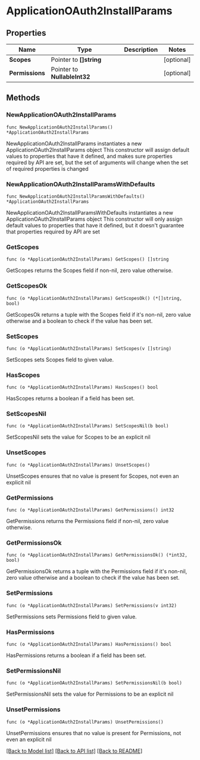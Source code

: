 # ApplicationOAuth2InstallParams

## Properties

Name | Type | Description | Notes
------------ | ------------- | ------------- | -------------
**Scopes** | Pointer to **[]string** |  | [optional] 
**Permissions** | Pointer to **NullableInt32** |  | [optional] 

## Methods

### NewApplicationOAuth2InstallParams

`func NewApplicationOAuth2InstallParams() *ApplicationOAuth2InstallParams`

NewApplicationOAuth2InstallParams instantiates a new ApplicationOAuth2InstallParams object
This constructor will assign default values to properties that have it defined,
and makes sure properties required by API are set, but the set of arguments
will change when the set of required properties is changed

### NewApplicationOAuth2InstallParamsWithDefaults

`func NewApplicationOAuth2InstallParamsWithDefaults() *ApplicationOAuth2InstallParams`

NewApplicationOAuth2InstallParamsWithDefaults instantiates a new ApplicationOAuth2InstallParams object
This constructor will only assign default values to properties that have it defined,
but it doesn't guarantee that properties required by API are set

### GetScopes

`func (o *ApplicationOAuth2InstallParams) GetScopes() []string`

GetScopes returns the Scopes field if non-nil, zero value otherwise.

### GetScopesOk

`func (o *ApplicationOAuth2InstallParams) GetScopesOk() (*[]string, bool)`

GetScopesOk returns a tuple with the Scopes field if it's non-nil, zero value otherwise
and a boolean to check if the value has been set.

### SetScopes

`func (o *ApplicationOAuth2InstallParams) SetScopes(v []string)`

SetScopes sets Scopes field to given value.

### HasScopes

`func (o *ApplicationOAuth2InstallParams) HasScopes() bool`

HasScopes returns a boolean if a field has been set.

### SetScopesNil

`func (o *ApplicationOAuth2InstallParams) SetScopesNil(b bool)`

 SetScopesNil sets the value for Scopes to be an explicit nil

### UnsetScopes
`func (o *ApplicationOAuth2InstallParams) UnsetScopes()`

UnsetScopes ensures that no value is present for Scopes, not even an explicit nil
### GetPermissions

`func (o *ApplicationOAuth2InstallParams) GetPermissions() int32`

GetPermissions returns the Permissions field if non-nil, zero value otherwise.

### GetPermissionsOk

`func (o *ApplicationOAuth2InstallParams) GetPermissionsOk() (*int32, bool)`

GetPermissionsOk returns a tuple with the Permissions field if it's non-nil, zero value otherwise
and a boolean to check if the value has been set.

### SetPermissions

`func (o *ApplicationOAuth2InstallParams) SetPermissions(v int32)`

SetPermissions sets Permissions field to given value.

### HasPermissions

`func (o *ApplicationOAuth2InstallParams) HasPermissions() bool`

HasPermissions returns a boolean if a field has been set.

### SetPermissionsNil

`func (o *ApplicationOAuth2InstallParams) SetPermissionsNil(b bool)`

 SetPermissionsNil sets the value for Permissions to be an explicit nil

### UnsetPermissions
`func (o *ApplicationOAuth2InstallParams) UnsetPermissions()`

UnsetPermissions ensures that no value is present for Permissions, not even an explicit nil

[[Back to Model list]](../README.md#documentation-for-models) [[Back to API list]](../README.md#documentation-for-api-endpoints) [[Back to README]](../README.md)


